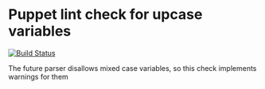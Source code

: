 # Puppet lint check for upcase variables

[![Build Status](https://travis-ci.org/fiddyspence/puppetlint-variablecase.png?branch=master)](https://travis-ci.org/fiddyspence/puppetlint-variablecase)

The future parser disallows mixed case variables, so this check implements
warnings for them
